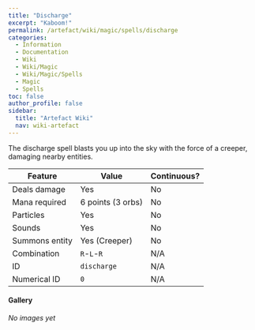 ```yaml
---
title: "Discharge"
excerpt: "Kaboom!"
permalink: /artefact/wiki/magic/spells/discharge
categories:
  - Information
  - Documentation
  - Wiki
  - Wiki/Magic
  - Wiki/Magic/Spells
  - Magic
  - Spells
toc: false
author_profile: false
sidebar:
  title: "Artefact Wiki"
  nav: wiki-artefact
---
```


The discharge spell blasts you up into the sky with the force of a creeper, damaging nearby entities.

| Feature              | Value             | Continuous? |
| -------------------- | ----------------- | ----------- |
| Deals damage         | Yes               | No          |
| Mana required        | 6 points (3 orbs) | No          |
| Particles            | Yes               | No          |
| Sounds               | Yes               | No          |
| Summons entity       | Yes (Creeper)     | No          |
| Combination          | `R`-`L`-`R`       | N/A         |
| ID                   | `discharge`       | N/A         |
| Numerical ID         | `0`               | N/A         |

#### Gallery
*No images yet*
